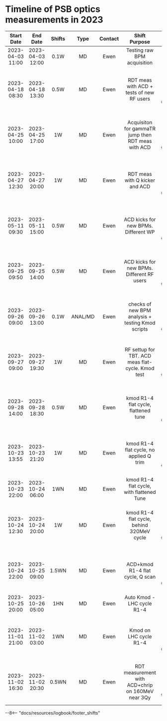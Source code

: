 
# Timeline of PSB optics measurements in 2023

|    Start Date    |     End Date     | Shifts |  Type   | Contact |                   Shift Purpose                    |                   Logbook Link                    |
|:----------------:|:----------------:|:------:|:-------:|:-------:|:--------------------------------------------------:|:-------------------------------------------------:|
| 2023-04-03 11:00 | 2023-04-03 12:00 |  0.1W  |   MD    |  Ewen   |            Testing raw BPM acquisition             |                     No entries                    |
| 2023-04-18 08:30 | 2023-04-18 13:30 |  0.5W  |   MD    |  Ewen   |     RDT meas with ACD + tests of new RF users      | [Start](2023-04-18, 2621, 3752065){.logbook-link} |
| 2023-04-25 10:00 | 2023-04-25 17:00 |   1W   |   MD    |  Ewen   | Acquisiton for gammaTR jump then RDT meas with ACD | [Start](2023-04-25, 2621, 3756726){.logbook-link} |
| 2023-04-27 12:30 | 2023-04-27 20:00 |   1W   |   MD    |  Ewen   |           RDT meas with Q kicker and ACD           | [Start](2023-04-27, 2621, 3757910){.logbook-link} |
| 2023-05-11 09:30 | 2023-05-11 15:00 |  0.5W  |   MD    |  Ewen   |        ACD kicks for new BPMs. Different WP        | [Start](2023-05-11, 2621, 3766183){.logbook-link} |
| 2023-09-25 09:50 | 2023-09-25 14:00 |  0.5W  |   MD    |  Ewen   |     ACD kicks for new BPMs. Different RF users     | [Start](2023-09-25, 2621, 3836389){.logbook-link} |
| 2023-09-26 09:00 | 2023-09-26 13:00 |  0.1W  | ANAL/MD |  Ewen   | checks of new BPM analysis + testing Kmod scripts  | [Start](2023-09-26, 2621, 3836968){.logbook-link} |
| 2023-09-27 09:00 | 2023-09-27 19:30 |   1W   |   MD    |  Ewen   | RF settup for TBT. ACD meas flat-cycle. Kmod test  | [Start](2023-09-27, 2621, 3837557){.logbook-link} |
| 2023-09-28 14:00 | 2023-09-28 18:30 |  0.5W  |   MD    |  Ewen   |        kmod R1-4 flat cycle, flattened tune        | [Start](2023-09-28, 2621, 3838511){.logbook-link} |
| 2023-10-23 13:55 | 2023-10-23 21:20 |   1W   |   MD    |  Ewen   |      kmod R1-4 flat cycle, no applied Q trim       | [Start](2023-10-23, 2621, 3852015){.logbook-link} |
| 2023-10-23 22:00 | 2023-10-24 06:00 |  1WN   |   MD    |  Ewen   |     kmod R1-4 flat cycle, with flattened Tune      |                     No entries                    |
| 2023-10-24 12:30 | 2023-10-24 20:00 |   1W   |   MD    |  Ewen   |     kmod R1-4 flat cycle, behind 320MeV cycle      | [Start](2023-10-24, 2621, 3852622){.logbook-link} |
| 2023-10-24 22:00 | 2023-10-25 09:00 | 1.5WN  |   MD    |  Ewen   |          ACD+kmod R1-4 flat cycle, Q scan          | [Start](2023-10-24, 2621, 3852999){.logbook-link} |
| 2023-10-25 20:00 | 2023-10-26 05:00 |  1HN   |   MD    |  Ewen   |             Auto Kmod - LHC cycle R1-4             |                     No entries                    |
| 2023-11-01 21:00 | 2023-11-02 03:00 |  1WN   |   MD    |  Ewen   |              Kmod on LHC cycle R1-4                | [Start](2023-11-01, 2621, 3856617){.logbook-link} |
| 2023-11-02 16:30 | 2023-11-02 20:30 | 0.5WN  |   MD    |  Ewen   |  RDT measurement with ACD+chrip on 160MeV near 3Qy | [Start](2023-11-02, 2621, 3856796){.logbook-link} |
<!--                                                                                               Logbook Links: [LINK_NAME](date, logbook_id, event_id){.logbook-link} -->


--8<-- "docs/resources/logbook/footer_shifts"
